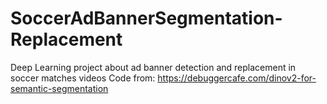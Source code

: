 # SoccerAdBannerSegmentation-Replacement
Deep Learning project about ad banner detection and replacement in soccer matches videos
Code from: https://debuggercafe.com/dinov2-for-semantic-segmentation
